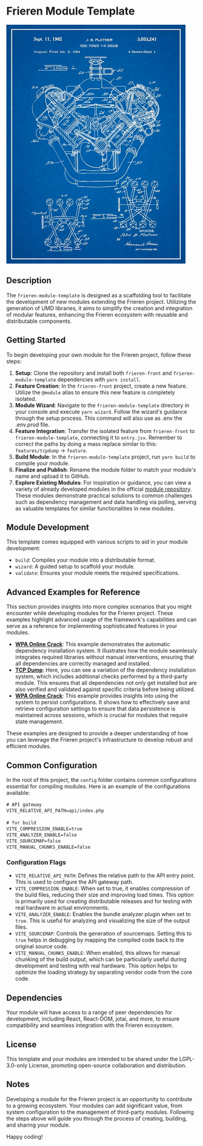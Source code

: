 # Frieren Module Template

![Mascot](../assets/blueprint.png)

## Description

The `frieren-module-template` is designed as a scaffolding tool to facilitate the development of new modules extending the Frieren project. Utilizing the generation of UMD libraries, it aims to simplify the creation and integration of modular features, enhancing the Frieren ecosystem with reusable and distributable components.

## Getting Started

To begin developing your own module for the Frieren project, follow these steps:

1. **Setup**: Clone the repository and install both `frieren-front` and `frieren-module-template` dependencies with `yarn install`.
2. **Feature Creation**: In the `frieren-front` project, create a new feature. Utilize the `@module` alias to ensure this new feature is completely isolated.
3. **Module Wizard**: Navigate to the `frieren-module-template` directory in your console and execute `yarn wizard`. Follow the wizard's guidance through the setup process. This command will also use as .env the .env.prod file.
4. **Feature Integration**: Transfer the isolated feature from `frieren-front` to `frieren-module-template`, connecting it to `entry.jsx`. Remember to correct the paths by doing a mass replace similar to this: `features/tcpdump` -> `feature`.
5. **Build Module**: In the `frieren-module-template` project, run `yarn build` to compile your module.
6. **Finalize and Publish**: Rename the module folder to match your module's name and upload it to GitHub.
7. **Explore Existing Modules**: For inspiration or guidance, you can view a variety of already developed modules in the official [module repository](https://github.com/xchwarze/frieren-modules). These modules demonstrate practical solutions to common challenges such as dependency management and data handling via polling, serving as valuable templates for similar functionalities in new modules.

## Module Development

This template comes equipped with various scripts to aid in your module development:

- `build`: Compiles your module into a distributable format.
- `wizard`: A guided setup to scaffold your module.
- `validate`: Ensures your module meets the required specifications.

## Advanced Examples for Reference

This section provides insights into more complex scenarios that you might encounter while developing modules for the Frieren project. These examples highlight advanced usage of the framework's capabilities and can serve as a reference for implementing sophisticated features in your modules.

- **[WPA Online Crack](https://github.com/xchwarze/frieren-modules/tree/master/wpaonlinecrack)**: This example demonstrates the automatic dependency installation system. It illustrates how the module seamlessly integrates required libraries without manual interventions, ensuring that all dependencies are correctly managed and installed.
- **[TCP Dump](https://github.com/xchwarze/frieren-modules/tree/master/tcpdump)**: Here, you can see a variation of the dependency installation system, which includes additional checks performed by a third-party module. This ensures that all dependencies not only get installed but are also verified and validated against specific criteria before being utilized.
- **[WPA Online Crack](https://github.com/xchwarze/frieren-modules/tree/master/wpaonlinecrack)**: This example provides insights into using the system to persist configurations. It shows how to effectively save and retrieve configuration settings to ensure that data persistence is maintained across sessions, which is crucial for modules that require state management.

These examples are designed to provide a deeper understanding of how you can leverage the Frieren project's infrastructure to develop robust and efficient modules.

## Common Configuration

In the root of this project, the `config` folder contains common configurations essential for compiling modules. Here is an example of the configurations available:

```env
# API gateway
VITE_RELATIVE_API_PATH=api/index.php

# for build
VITE_COMPRESSION_ENABLE=true
VITE_ANALYZER_ENABLE=false
VITE_SOURCEMAP=false
VITE_MANUAL_CHUNKS_ENABLE=false
```

### Configuration Flags

- `VITE_RELATIVE_API_PATH`: Defines the relative path to the API entry point. This is used to configure the API gateway path.
- `VITE_COMPRESSION_ENABLE`: When set to true, it enables compression of the build files, reducing their size and improving load times. This option is primarily used for creating distributable releases and for testing with real hardware in actual environments.
- `VITE_ANALYZER_ENABLE`: Enables the bundle analyzer plugin when set to `true`. This is useful for analyzing and visualizing the size of the output files.
- `VITE_SOURCEMAP`: Controls the generation of sourcemaps. Setting this to `true` helps in debugging by mapping the compiled code back to the original source code.
- `VITE_MANUAL_CHUNKS_ENABLE`: When enabled, this allows for manual chunking of the build output, which can be particularly useful during development and testing with real hardware. This option helps to optimize the loading strategy by separating vendor code from the core code.

## Dependencies

Your module will have access to a range of peer dependencies for development, including React, React-DOM, jotai, and more, to ensure compatibility and seamless integration with the Frieren ecosystem.

## License

This template and your modules are intended to be shared under the LGPL-3.0-only License, promoting open-source collaboration and distribution.

## Notes

Developing a module for the Frieren project is an opportunity to contribute to a growing ecosystem. Your modules can add significant value, from system configuration to the management of third-party modules. Following the steps above will guide you through the process of creating, building, and sharing your module.

Happy coding!
